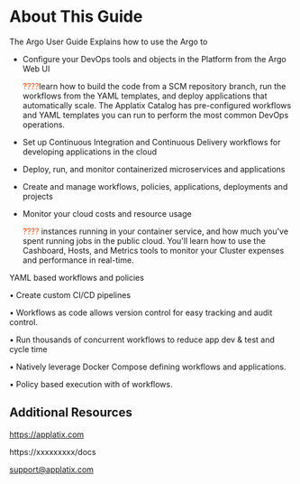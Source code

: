 # About This Guide

The <span class="GeneralApplatix User Guide">Argo User Guide</span> Explains how to use the <span class="GeneralApplatix Platform Name">Argo</span> to

*   Configure your DevOps tools and objects in the Platform from the <span class="GeneralApplatix Cluster Console">Argo Web UI</span>

    <span style="color: #ff4500;">????</span>learn how to build the code from a SCM repository branch, run the workflows from the <span class="GeneralYAML template">YAML template</span>s, and deploy applications that automatically scale. The Applatix Catalog has pre-configured workflows and YAML templates you can run to perform the most common DevOps operations.

*   Set up Continuous Integration and Continuous Delivery workflows for developing applications in the cloud
*   Deploy, run, and monitor containerized microservices and applications
*   Create and manage workflows, policies, applications, deployments and projects
*   Monitor your cloud costs and resource usage

    <span style="color: #ff4500;">????</span> instances running in your container service, and how much you've spent running jobs in the public cloud. You'll learn how to use the Cashboard, Hosts, and Metrics tools to monitor your Cluster expenses and performance in real-time.

YAML based workflows and policies

• Create custom CI/CD pipelines

• Workflows as code allows version control for easy tracking and audit control.

• Run thousands of concurrent workflows to reduce app dev & test and cycle time

• Natively leverage Docker Compose defining workflows and applications.

• Policy based execution with of workflows.

## Additional Resources

https://applatix.com

https://xxxxxxxxx/docs

support@applatix.com